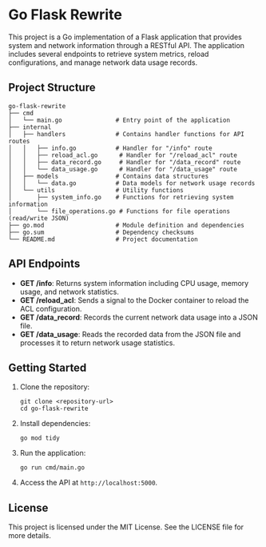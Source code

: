 # Go Flask Rewrite

This project is a Go implementation of a Flask application that provides system and network information through a RESTful API. The application includes several endpoints to retrieve system metrics, reload configurations, and manage network data usage records.

## Project Structure

```
go-flask-rewrite
├── cmd
│   └── main.go               # Entry point of the application
├── internal
│   ├── handlers              # Contains handler functions for API routes
│   │   ├── info.go           # Handler for "/info" route
│   │   ├── reload_acl.go      # Handler for "/reload_acl" route
│   │   ├── data_record.go     # Handler for "/data_record" route
│   │   └── data_usage.go      # Handler for "/data_usage" route
│   ├── models                # Contains data structures
│   │   └── data.go           # Data models for network usage records
│   └── utils                 # Utility functions
│       ├── system_info.go    # Functions for retrieving system information
│       └── file_operations.go # Functions for file operations (read/write JSON)
├── go.mod                    # Module definition and dependencies
├── go.sum                    # Dependency checksums
└── README.md                 # Project documentation
```

## API Endpoints

- **GET /info**: Returns system information including CPU usage, memory usage, and network statistics.
- **GET /reload_acl**: Sends a signal to the Docker container to reload the ACL configuration.
- **GET /data_record**: Records the current network data usage into a JSON file.
- **GET /data_usage**: Reads the recorded data from the JSON file and processes it to return network usage statistics.

## Getting Started

1. Clone the repository:
   ```
   git clone <repository-url>
   cd go-flask-rewrite
   ```

2. Install dependencies:
   ```
   go mod tidy
   ```

3. Run the application:
   ```
   go run cmd/main.go
   ```

4. Access the API at `http://localhost:5000`.

## License

This project is licensed under the MIT License. See the LICENSE file for more details.